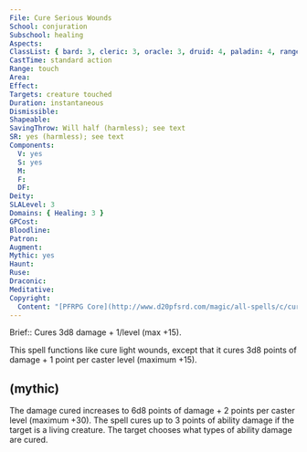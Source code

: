```yaml
---
File: Cure Serious Wounds
School: conjuration
Subschool: healing
Aspects: 
ClassList: { bard: 3, cleric: 3, oracle: 3, druid: 4, paladin: 4, ranger: 4, witch: 4, inquisitor: 3, alchemist: 3, shaman: 3, occultist: 3, spiritualist: 3 }
CastTime: standard action
Range: touch
Area: 
Effect: 
Targets: creature touched
Duration: instantaneous
Dismissible: 
Shapeable: 
SavingThrow: Will half (harmless); see text
SR: yes (harmless); see text
Components:
  V: yes
  S: yes
  M: 
  F: 
  DF: 
Deity: 
SLALevel: 3
Domains: { Healing: 3 }
GPCost: 
Bloodline: 
Patron: 
Augment: 
Mythic: yes
Haunt: 
Ruse: 
Draconic: 
Meditative: 
Copyright:
  Content: "[PFRPG Core](http://www.d20pfsrd.com/magic/all-spells/c/cure-serious-wounds)"
---
```

Brief:: Cures 3d8 damage + 1/level (max +15).

This spell functions like cure light wounds, except that it cures 3d8 points of damage + 1 point per caster level (maximum +15).


## (mythic)

The damage cured increases to 6d8 points of damage + 2 points per caster level (maximum +30). The spell cures up to 3 points of ability damage if the target is a living creature. The target chooses what types of ability damage are cured.

